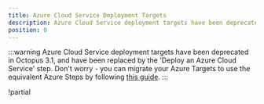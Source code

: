 ```yaml
---
title: Azure Cloud Service Deployment Targets
description: Azure Cloud Service deployment targets have been deprecated.
position: 0
---
```


:::warning
Azure Cloud Service deployment targets have been deprecated in Octopus 3.1, and have been replaced by the 'Deploy an Azure Cloud Service' step.
Don't worry - you can migrate your Azure Targets to use the equivalent Azure Steps by following [this guide](/docs/how-to/migrate-azure-targets-into-azure-steps.md).
:::

!partial <body>
